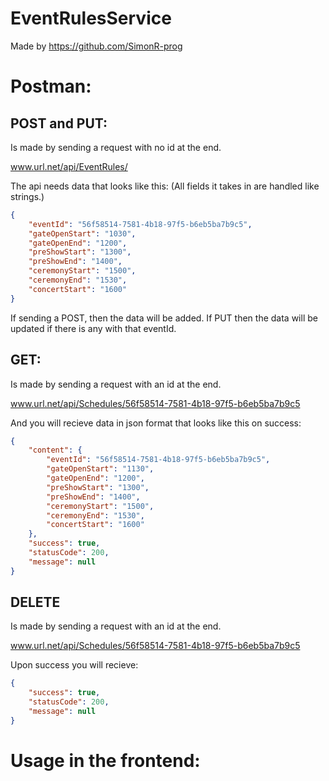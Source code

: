 # EventRulesService

Made by https://github.com/SimonR-prog

# Postman:

## POST and PUT: 

Is made by sending a request with no id at the end. 

www.url.net/api/EventRules/

The api needs data that looks like this: (All fields it takes in are handled like strings.)

```json
{
    "eventId": "56f58514-7581-4b18-97f5-b6eb5ba7b9c5",
    "gateOpenStart": "1030",
    "gateOpenEnd": "1200",
    "preShowStart": "1300",
    "preShowEnd": "1400",
    "ceremonyStart": "1500",
    "ceremonyEnd": "1530",
    "concertStart": "1600"
}
```

If sending a POST, then the data will be added. If PUT then the data will be updated if there is any with that eventId.

## GET:

Is made by sending a request with an id at the end. 

www.url.net/api/Schedules/56f58514-7581-4b18-97f5-b6eb5ba7b9c5

And you will recieve data in json format that looks like this on success:

```json
{
    "content": {
        "eventId": "56f58514-7581-4b18-97f5-b6eb5ba7b9c5",
        "gateOpenStart": "1130",
        "gateOpenEnd": "1200",
        "preShowStart": "1300",
        "preShowEnd": "1400",
        "ceremonyStart": "1500",
        "ceremonyEnd": "1530",
        "concertStart": "1600"
    },
    "success": true,
    "statusCode": 200,
    "message": null
}
```

## DELETE

Is made by sending a request with an id at the end. 

www.url.net/api/Schedules/56f58514-7581-4b18-97f5-b6eb5ba7b9c5

Upon success you will recieve:

```json
{
    "success": true,
    "statusCode": 200,
    "message": null
}
```

# Usage in the frontend:

